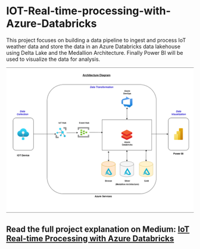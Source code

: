 # IOT-Real-time-processing-with-Azure-Databricks
This project focuses on building a data pipeline to ingest and process IoT weather data and store the data in an Azure Databricks data lakehouse using Delta Lake and the Medallion Architecture. Finally Power BI will be used to visualize the data for analysis.

![alt text](https://github.com/NuwanKeshara/IOT-Real-time-processing-with-Azure-Databricks/blob/main/Architecture.drawio.png?raw=true)

## Read the full project explanation on Medium: [IoT Real-time Processing with Azure Databricks](https://medium.com/@nuwankeshara12/iot-real-time-processing-with-azure-databricks-1bd4da25f528)
